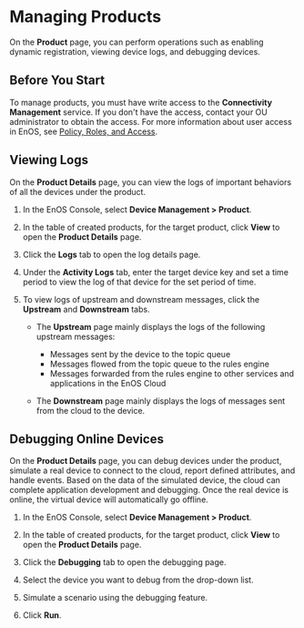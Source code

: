 # Managing Products

On the **Product** page, you can perform operations such as enabling dynamic registration, viewing device logs, and debugging devices.

## Before You Start

To manage products, you must have write access to the **Connectivity Management** service. If you don't have the access, contact your OU administrator to obtain the access. For more information about user access in EnOS, see [Policy, Roles, and Access](/docs/iam/en/2.0.8/access_policy).

## Viewing Logs

On the **Product Details** page, you can view the logs of important behaviors of all the devices under the product.

1. In the EnOS Console, select **Device Management > Product**.

2. In the table of created products, for the target product, click **View** to open the **Product Details** page.

3. Click the **Logs** tab to open the log details page.

4. Under the **Activity Logs** tab, enter the target device key and set a time period to view the log of that device for the set period of time.

5. To view logs of upstream and downstream messages, click the **Upstream** and **Downstream** tabs.

   - The **Upstream** page mainly displays the logs of the following upstream messages:

     - Messages sent by the device to the topic queue
     - Messages flowed from the topic queue to the rules engine
     - Messages forwarded from the rules engine to other services and applications in the EnOS Cloud

   - The **Downstream** page mainly displays the logs of messages sent from the cloud to the device.
  <!--This requires a list of error codes-->

## Debugging Online Devices

On the **Product Details** page, you can debug devices under the product, simulate a real device to connect to the cloud, report defined attributes, and handle events. Based on the data of the simulated device, the cloud can complete application development and debugging. Once the real device is online, the virtual device will automatically go offline.

1. In the EnOS Console, select **Device Management > Product**.

2. In the table of created products, for the target product, click **View** to open the **Product Details** page.

3. Click the **Debugging** tab to open the debugging page.

4. Select the device you want to debug from the drop-down list.

5. Simulate a scenario using the debugging feature.

6. Click **Run**.

<!--Ask Xu Wei for a list-->
